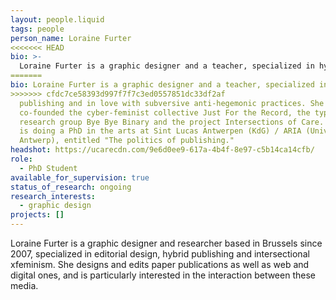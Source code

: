 ```yaml
---
layout: people.liquid
tags: people
person_name: Loraine Furter
<<<<<<< HEAD
bio: >-
  Loraine Furter is a graphic designer and a teacher, specialized in hybrid
=======
bio: Loraine Furter is a graphic designer and a teacher, specialized in hybrid
>>>>>>> cfdc7ce58393d997f7f7c3ed0557851dc33df2af
  publishing and in love with subversive anti-hegemonic practices. She
  co-founded the cyber-feminist collective Just For the Record, the typography
  research group Bye Bye Binary and the project Intersections of Care. Loraine
  is doing a PhD in the arts at Sint Lucas Antwerpen (KdG) / ARIA (University of
  Antwerp), entitled "The politics of publishing."
headshot: https://ucarecdn.com/9e6d0ee9-617a-4b4f-8e97-c5b14ca14cfb/
role:
  - PhD Student
available_for_supervision: true
status_of_research: ongoing
research_interests:
  - graphic design
projects: []
---
```

Loraine Furter is a graphic designer and researcher based in Brussels since 2007, specialized in editorial design, hybrid publishing and intersectional xfeminism. She designs and edits paper publications as well as web and digital ones, and is particularly interested in the interaction between these media.
